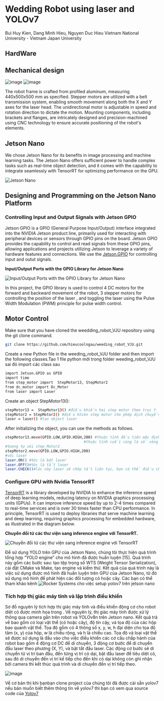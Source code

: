 

# Wedding Robot using laser and YOLOv7
Bui Huy Kien, Dang Minh Hieu, Nguyen Duc Hieu
Vietnam National University - Vietnam Japan University

## HardWare
## Mechanical design
![image](https://github.com/hieucoolngau/weeding_robot_VJU/assets/116575807/b06b9b51-81ca-4d7b-93e1-a3907dbaaed6)
![image](https://github.com/hieucoolngau/weeding_robot_VJU/assets/116575807/387167cd-3ce1-4838-8fcb-3947122b7848)

The robot frame is crafted from profiled aluminum, measuring 440x500x500 mm as specified. Stepper motors are utilized with a belt transmission system, enabling smooth movement along both the X and Y axes for the laser head. The unidirectional motor is adjustable in speed and rotation direction to dictate the motion. Mounting components, including brackets and flanges, are intricately designed and precision-machined using CNC technology to ensure accurate positioning of the robot's elements.

## Jetson Nano 
We chose Jetson Nano for its benefits in image processing and machine learning tasks. The Jetson Nano offers sufficient power to handle complex tasks such as real-time object detection, and it comes with the capability to integrate seamlessly with TensorRT for optimizing performance on the GPU.

![Jetson Nano](https://github.com/hieucoolngau/weeding_robot_VJU/assets/116575807/cb74fe7e-9f46-47e6-b75f-34ba33065e3e)

## Designing and Programming on the Jetson Nano Platform
### Controlling Input and Output Signals with Jetson GPIO
Jetson GPIO is a GPIO (General Purpose Input/Output) interface integrated into the NVIDIA Jetson product line, primarily used for interacting with peripheral devices or sensors through GPIO pins on the board. Jetson GPIO provides the capability to control and read signals from these GPIO pins, allowing applications and projects utilizing Jetson to leverage a variety of hardware features and connections.
We use the [Jetson.GPIO](https://github.com/NVIDIA/jetson-gpio) for controlling input and outut signals. 

**Input/Output Ports with the GPIO Library for Jetson Nano**

![Input/Output Ports with the GPIO Library for Jetson Nano](https://github.com/hieucoolngau/weeding_robot_VJU/assets/116575807/0c86d889-10a6-411b-939b-e5e7563db116)

In this project, the GPIO library is used to control 4 DC motors for the forward and backward movement of the robot, 3 stepper motors for controlling the position of the laser , and toggling the laser using the Pulse Width Modulation (PWM) principle for pulse width control.

## Motor Control
Make sure that you have cloned the weedding_robot_VJU repository using the git clone command.
```bash
git clone https://github.com/hieucoolngau/weeding_robot_VJU.git
```
Create a new Python file in the weeding_robot_VJU folder and then import the following classes.Tạo 1 file python mới trong folder weeding_robot_VJU sai đó import các class sau
```bash
import Jetson.GPIO as GPIO
import time
from step_motor import  StepMotor13, StepMotor2
from dc_motor import Dc_Motor
from laser import Laser
```
Create an object StepMotor13():
```bash
stepMotor13 =  StepMotor13() #điều khiển hai step motor theo trục Y
stepMotor2 = StepMotor2() #điều khiên step motor cho phép dịch chuyển laser đến vị trí chọn
laser = laser() #tạo object laser
```
After initializing the object, you can use the methods as follows.
```bash
stepMotor13.move(GPIO.LOW,GPIO.HIGH,200) #thuộc tính đầu tiên mặc định là LOW, thuộc tính thứ là HIGH đại diện cho direction bạn có thể đổi chiều quay bằng cách chuyển HIGH thành LOW,
                                    #thuộc tính cuối cùng là số vòng lặp,vòng lặp càng lớn thì step motor quay cảng lâu
#tương tự với step_Motor2
stepMotor2.move(GPIO.LOW,GPIO.HIGH,200)
#với laser
laser.ON() #tức là bật laser
laser.OFF()#tức là tắt laser
laser.CHECK()#lúc này laser sẽ chớp tắt liên tục, bạn có thể điều chỉnh thời gian chớp tắt của laser
```


### Configure GPU with Nvidia TensorRT
[TensorRT](https://developer.nvidia.com/tensorrt) is a library developed by NVIDIA to enhance the inference speed of deep learning models, reducing latency on NVIDIA graphics processing units (GPUs). It can improve inference speed by up to 2-4 times compared to real-time services and is over 30 times faster than CPU performance. In principle, TensorRT is used to deploy libraries that serve machine learning and deep learning, requiring graphics processing for embedded hardware, as illustrated in the diagram below.

**Chuyển đổi từ các thư viện sang inference engine với TensorRT.**

![Chuyển đổi từ các thư viện sang inference engine với TensorRT](https://github.com/hieucoolngau/weeding_robot_VJU/assets/116575807/01c0779b-11cd-4fec-860a-ee61b4c7fde4)


Để sử dụng YOLO trên GPU của Jetson Nano, chúng tôi thực hiện quá trình tổng hợp “YOLO engine” cho mô hình đã được huấn luyện [15]. Quá trình này gồm các bước sau: tạo tệp trọng số WTS (Weight Tensor Serialization), cài đặt CMake và Make, tạo engine và kiểm thử. Kết quả của quá trình này là việc sử dụng được mô hình đã huấn luyện trên GPU của Jetson Nano, từ đó sử dụng mô hình để phát hiện các đối tượng cỏ hoặc cây.
Các bạn có thể tham khảo kênh ![Rocker Systems](https://www.youtube.com/watch?v=n9BSrfqpVFA&t=177s) cho việc setup yolov7 trên jetson nano

### Tích hợp thị giác máy tính và lập trình điều khiển 
Sơ đồ nguyên lý tích hợp thị giác máy tính và điều khiển động cơ cho robot diệt cỏ được minh họa trong . Về nguyên lý, thị giác máy tính được xử lý thông qua camera gắn trên robot và YOLOv8n trên Jetson nano. Kết quả trả về bao gồm có loại vật thể (cỏ hoặc cây), độ tin cậy, và tọa độ của các hộp bao quanh vật thể. Tọa độ gồm có 4 thông số x, y, w, h đại diện cho tọa độ tâm (x, y) của hộp, w là chiều rộng, và h là chiều cao. Tọa độ và loại vật thể sẽ được sử dụng là đầu vào cho việc điều khiển các cơ cấu chấp hành của robot bao gồm 4 động cơ DC để di chuyển, 3 động cơ bước để di chuyển đầu laser theo phương (X, Y), và bật tắt đầu laser. Các động cơ bước sẽ di chuyển từ vị trí ban đầu, đến từng vị trí cỏ dại, bật đầu laser để tiêu diệt cỏ, sau đó di chuyển đến vị trí kế tiếp cho đến khi cỏ dại không còn ghi nhận bởi camera thì kết thúc quá trình và di chuyển đến vị trí tiếp theo. 

![image](https://github.com/hieucoolngau/weeding_robot_VJU/assets/116575807/238d0fab-9a68-4921-8264-57596c65db17)

Về cơ bản thì khi bạnbạn clone project của chúng tôi đã được cài sẵn yolov7 nếu bản muốn biết thêm thông tin về yolov7 thì bạn có xem qua 
source code của [Yolov7](https://github.com/WongKinYiu/yolov7)
